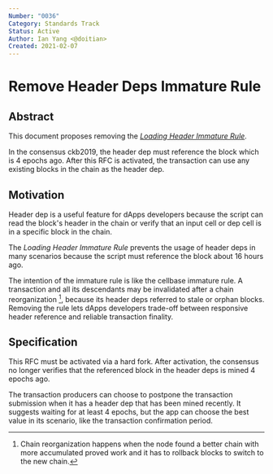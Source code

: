 ```yaml
---
Number: "0036"
Category: Standards Track
Status: Active
Author: Ian Yang <@doitian>
Created: 2021-02-07
---
```


# Remove Header Deps Immature Rule

## Abstract

This document proposes removing the *[Loading Header Immature Rule]*.

[Loading Header Immature Rule]: ../0009-vm-syscalls/0009-vm-syscalls.md#loading-header-immature-error

In the consensus ckb2019, the header dep must reference the block which is 4 epochs ago. After this RFC is activated, the transaction can use any existing blocks in the chain as the header dep.

## Motivation

Header dep is a useful feature for dApps developers because the script can read the block's header in the chain or verify that an input cell or dep cell is in a specific block in the chain.

The *Loading Header Immature Rule* prevents the usage of header deps in many scenarios because the script must reference the block about 16 hours ago.

The intention of the immature rule is like the cellbase immature rule. A transaction and all its descendants may be invalidated after a chain reorganization [^1], because its header deps referred to stale or orphan blocks. Removing the rule lets dApps developers trade-off between responsive header reference and reliable transaction finality.

[^1]: Chain reorganization happens when the node found a better chain with more accumulated proved work and it has to rollback blocks to switch to the new chain.

## Specification

This RFC must be activated via a hard fork. After activation, the consensus no longer verifies that the referenced block in the header deps is mined 4 epochs ago.

The transaction producers can choose to postpone the transaction submission when it has a header dep that has been mined recently. It suggests waiting for at least 4 epochs, but the app can choose the best value in its scenario, like the transaction confirmation period.
